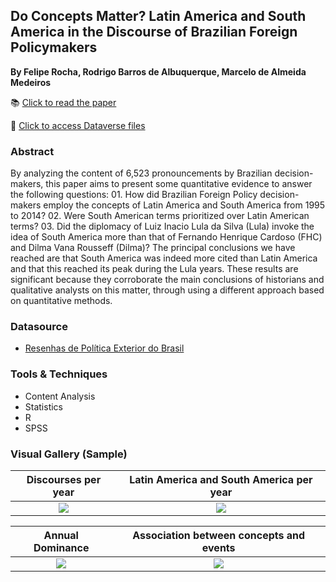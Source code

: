 ## Do Concepts Matter? Latin America and South America in the Discourse of Brazilian Foreign Policymakers
**By Felipe Rocha, Rodrigo Barros de Albuquerque, Marcelo de Almeida Medeiros**

📚 [Click to read the paper](https://doi.org/10.1590/1981-3821201800030006)

📂 [Click to access Dataverse files](https://doi.org/10.7910/DVN/LYNZVO)

### Abstract

By analyzing the content of 6,523 pronouncements by Brazilian decision-makers, this paper aims to present some quantitative evidence to answer the following questions: 01. How did Brazilian Foreign Policy decision-makers employ the concepts of Latin America and South America from 1995 to 2014? 02. Were South American terms prioritized over Latin American terms? 03. Did the diplomacy of Luiz Inacio Lula da Silva (Lula) invoke the idea of South America more than that of Fernando Henrique Cardoso (FHC) and Dilma Vana Rousseff (Dilma)? The principal conclusions we have reached are that South America was indeed more cited than Latin America and that this reached its peak during the Lula years. These results are significant because they corroborate the main conclusions of historians and qualitative analysts on this matter, through using a different approach based on quantitative methods.

### Datasource
- [Resenhas de Política Exterior do Brasil](https://www.gov.br/mre/pt-br/centrais-de-conteudo/publicacoes/resenhas-de-politica-exterior-do-brasil)

### Tools & Techniques
- Content Analysis
- Statistics
- R
- SPSS

### Visual Gallery (Sample)

Discourses per year            |   Latin America and South America per year 
:-------------------------:|:-------------------------:
![](https://user-images.githubusercontent.com/34004529/112518889-99271780-8d78-11eb-9a5a-8d20cbce1c40.jpg)  |  ![](https://user-images.githubusercontent.com/34004529/112518937-a6dc9d00-8d78-11eb-8f4f-d3238fca9145.jpg)

Annual Dominance             |    Association between concepts and events  
:-------------------------:|:-------------------------:
![](https://user-images.githubusercontent.com/34004529/112519103-ca9fe300-8d78-11eb-906f-ceec7dea26cf.jpg)  |  ![](https://user-images.githubusercontent.com/34004529/112519154-dbe8ef80-8d78-11eb-8a46-9c04d44f967b.jpg)


